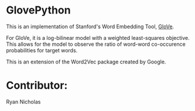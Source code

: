# GlovePython

This is an implementation of Stanford's Word Embedding Tool, [GloVe](https://nlp.stanford.edu/projects/glove/). 

For GloVe, it is a log-bilinear model with a weighted least-squares objective. This allows for the model to observe the ratio of word-word co-occurence probabilities for target words. 

This is an extension of the Word2Vec package created by Google.

# Contributor:
Ryan Nicholas
 
